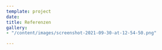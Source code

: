 ```yaml
---
template: project
date: 
title: Referenzen
gallery:
- "/content/images/screenshot-2021-09-30-at-12-54-50.png"

---
```

